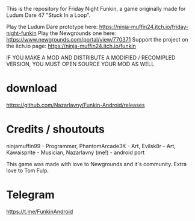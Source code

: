 This is the repository for Friday Night Funkin, a game originally made for Ludum Dare 47 "Stuck In a Loop".

Play the Ludum Dare prototype here: https://ninja-muffin24.itch.io/friday-night-funkin Play the Newgrounds one here: https://www.newgrounds.com/portal/view/770371 Support the project on the itch.io page: https://ninja-muffin24.itch.io/funkin

IF YOU MAKE A MOD AND DISTRIBUTE A MODIFIED / RECOMIPLED VERSION, YOU MUST OPEN SOURCE YOUR MOD AS WELL

# download
https://github.com/Nazarlavny/Funkin-Android/releases

# Credits / shoutouts
ninjamuffin99 - Programmer, PhantomArcade3K - Art, Evilsk8r - Art, Kawaisprite - Musician, Nazarlavny (me!) - android port

This game was made with love to Newgrounds and it's community. Extra love to Tom Fulp.

# Telegram
https://t.me/FunkinAndroid
